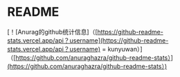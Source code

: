 # README



\[！\[Anurag的github统计信息\]（[https://github-readme-stats.vercel.app/api？username](https://github-readme-stats.vercel.app/api？username) = kunyuwan）\]（[https://github.com/anuraghazra/github-readme-stats）](https://github.com/anuraghazra/github-readme-stats）)

